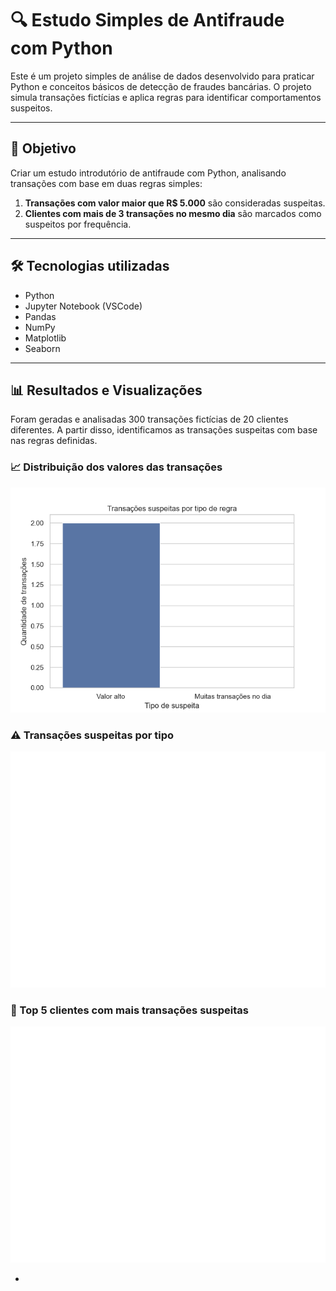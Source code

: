 # 🔍 Estudo Simples de Antifraude com Python

Este é um projeto simples de análise de dados desenvolvido para praticar Python e conceitos básicos de detecção de fraudes bancárias. O projeto simula transações fictícias e aplica regras para identificar comportamentos suspeitos.

---

## 🎯 Objetivo

Criar um estudo introdutório de antifraude com Python, analisando transações com base em duas regras simples:

1. **Transações com valor maior que R$ 5.000** são consideradas suspeitas.
2. **Clientes com mais de 3 transações no mesmo dia** são marcados como suspeitos por frequência.

---

## 🛠️ Tecnologias utilizadas

- Python
- Jupyter Notebook (VSCode)
- Pandas
- NumPy
- Matplotlib
- Seaborn

---

## 📊 Resultados e Visualizações

Foram geradas e analisadas 300 transações fictícias de 20 clientes diferentes. A partir disso, identificamos as transações suspeitas com base nas regras definidas.

### 📈 Distribuição dos valores das transações
![Distribuição dos valores](Imagens/distribuicao_valores.png)

### ⚠️ Transações suspeitas por tipo
![Tipos de suspeita](Imagens/transacoes_susp_regra.png)

### 👥 Top 5 clientes com mais transações suspeitas
![Top clientes](Imagens/top5_cliente.png)

-

